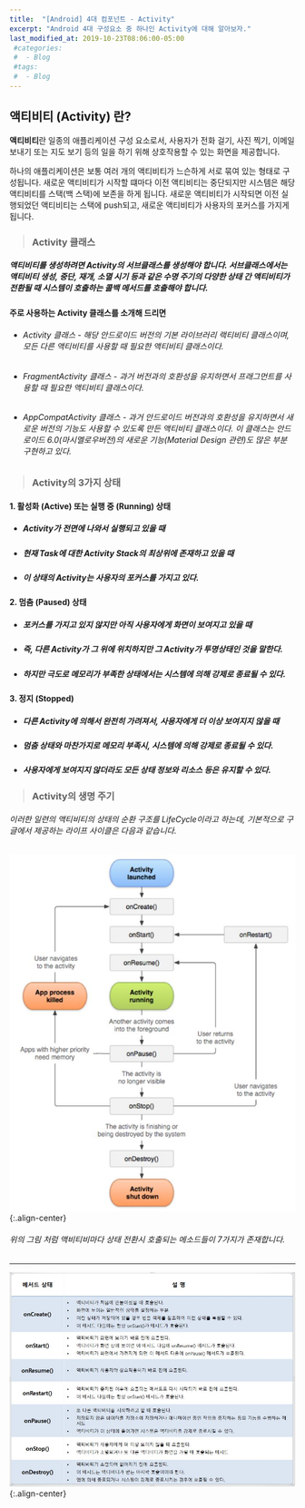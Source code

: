 ```yaml
---
title:  "[Android] 4대 컴포넌트 - Activity"
excerpt: "Android 4대 구성요소 중 하나인 Activity에 대해 알아보자."
last_modified_at: 2019-10-23T08:06:00-05:00
 #categories:
 #  - Blog
 #tags:
 #  - Blog
---
```


## 액티비티 (Activity) 란? 

**액티비티**란 일종의 애플리케이션 구성 요소로서, 사용자가 전화 걸기, 사진 찍기, 이메일 보내기 또는 지도 보기 등의 일을 하기 위해 상호작용할 수 있는 화면을 제공합니다.

하나의 애플리케이션은 보통 여러 개의 액티비티가 느슨하게 서로 묶여 있는 형태로 구성됩니다. 새로운 액티비티가 시작할 떄마다 이전 액티비티는 중단되지만 시스템은 해당 액티비티를 스택(백 스택)에 보존을 하게 됩니다. 새로운 액티비티가 시작되면 이전 실행되었던 액티비티는 스택에 push되고, 새로운 액티비티가 사용자의 포커스를 가지게 됩니다.

> ### Activity 클래스

##### 액티비티를 생성하려면 Activity의 서브클래스를 생성해야 합니다. 서브클래스에서는 액티비티 생성, 중단, 재개, 소멸 시기 등과 같은 수명 주기의 다양한 상태 간 액티비티가 전환될 때 시스템이 호출하는 콜백 메서드를 호출해야 합니다.

#### 주로 사용하는 Activity 클래스를 소개해 드리면

* ###### Activity 클래스 - 해당 안드로이드 버전의 기본 라이브러리 랙티비티 클래스이며, 모든 다른 액티비티를 사용할 때 필요한 액티비티 클래스이다.
  
* ###### FragmentActivity 클래스 - 과거 버전과의 호환성을 유지하면서 프래그먼트를 사용할 때 필요한 액티비티 클래스이다.
  
* ###### AppCompatActivity 클래스 - 과거 안드로이드 버전과의 호환성을 유지하면서 새로운 버전의 기능도 사용할 수 있도록 만든 액티비티 클래스이다. 이 클래스는 안드로이드 6.0(마시멜로우버전)의 새로운 기능(Material Design 관련)도 많은 부분 구현하고 있다.

>### Activity의 3가지 상태

#### 1. 활성화      (Active) 또는 실행 중 (Running) 상태

* ##### Activity가 **전면에 나와서 실행**되고 있을 때
  
* ##### 현재 Task에 대한 **Activity Stack의 최상위**에 존재하고 있을 때
  
* ##### 이 상태의 Activity는 **사용자의 포커스**를 가지고 있다.
  
#### 2. 멈춤  (Paused) 상태

* ##### 포커스를 가지고 있지 않지만 아직 사용자에게 화면이 보여지고 있을 때

* ##### 즉, 다른 Activity가 그 위에 위치하지만 그 Activity가 투명상태인 것을 말한다.

* ##### 하지만 극도로 메모리가 부족한 상태에서는 시스템에 의해 강제로 종료될 수 있다.

#### 3. 정지      (Stopped)

* ##### 다른 Activity에 의해서 완전히 가려져서, 사용자에게 더 이상 보여지지 않을 때
  
* ##### 멈춤 상태와 마찬가지로 메모리 부족시, 시스템에 의해 강제로 종료될 수 있다.

* ##### 사용자에게 보여지지 않더라도 모든 상태 정보와 리소스 등은 유지할 수 있다.

>### Activity의 생명 주기

###### 이러한 일련의 액티비티의 상태의 순환 구조를 LifeCycle이라고 하는데, 기본적으로 구글에서 제공하는 라이프 사이클은 다음과 같습니다.

![이미지](/assets/images/Gactivity_lifecycle.jpg){:.align-center}

###### 위의 그림 처럼 액비티비마다 상태 전환시 호출되는 메소드들이 7가지가 존재합니다.

***

![이미지](/assets/images/activity_method.jpg){:.align-center}